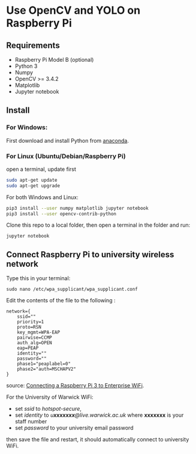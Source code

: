 # Use OpenCV and YOLO on Raspberry Pi

## Requirements

- Raspberry Pi Model B (optional)
- Python 3
- Numpy
- OpenCV >= 3.4.2
- Matplotlib
- Jupyter notebook

## Install

### For Windows:
First download and install Python from [anaconda](https://www.anaconda.com/distribution/#download-section).

### For Linux (Ubuntu/Debian/Raspberry Pi)

open a terminal, update first

```bash
sudo apt-get update
sudo apt-get upgrade
```

For both Windows and Linux:

```bash
pip3 install --user numpy matplotlib jupyter notebook 
pip3 install --user opencv-contrib-python
```

Clone this repo to a local folder, then open a terminal in the folder and run:

```
jupyter notebook
```

## Connect Raspberry Pi to university wireless network 

Type this in your terminal:
```
sudo nano /etc/wpa_supplicant/wpa_supplicant.conf 
```
 

Edit the contents of the file to the following : 

```
network={ 
    ssid="" 
    priority=1
    proto=RSN 
    key_mgmt=WPA-EAP
    pairwise=CCMP 
    auth_alg=OPEN 
    eap=PEAP 
    identity=""
    password=""
    phase1="peaplabel=0"
    phase2="auth=MSCHAPV2"
}  
```
source: [Connecting a Raspberry Pi 3 to Enterprise WiFi](https://hareshmiriyala.wordpress.com/2018/02/13/connecting-a-raspberry-pi-3-to-enterprise-wifi/).

For the University of Warwick WiFi:
- set *ssid* to *hotspot-secure*, 
- set *identity* to *u**xxxxxxx**@live.warwick.ac.uk* where **xxxxxxx** is your staff number
- set *password* to your university email password

then save the file and restart, it should automatically connect to university WiFi.
